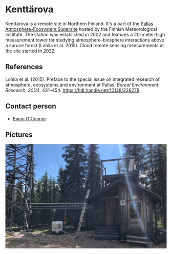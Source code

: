 # Kenttärova

Kenttärova is a remote site in Northern Finland. It's a part of the [Pallas
Atmosphere-Ecosystem Supersite](https://en.ilmatieteenlaitos.fi/pallas-atmosphere-ecosystem-supersite)
hosted by the Finnish Meteorological Institute. The station was established in
2002 and features a 20-meter-high measurement tower for studying
atmosphere–biosphere interactions above a spruce forest (Lohila et al. 2015).
Cloud remote sensing measurements at the site started in 2022.

## References

Lohila et al. (2015). Preface to the special issue on integrated research of
atmosphere, ecosystems and environment at Pallas. _Boreal Environment
Research_, _20_(4), 431–454. <https://hdl.handle.net/10138/228278>

## Contact person

- [Ewan O'Connor](mailto:ewan.oconnor@fmi.fi)

## Pictures

![](../img/kenttarova.jpg)
